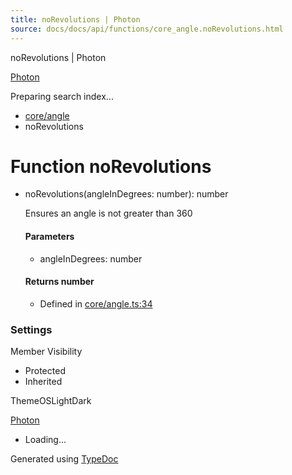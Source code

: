 ```yaml
---
title: noRevolutions | Photon
source: docs/docs/api/functions/core_angle.noRevolutions.html
---
```


noRevolutions | Photon

[Photon](../index.html)




Preparing search index...

* [core/angle](../modules/core_angle.html)
* noRevolutions

# Function noRevolutions

* noRevolutions(angleInDegrees: number): number

  Ensures an angle is not greater than 360

  #### Parameters

  + angleInDegrees: number

  #### Returns number

  + Defined in [core/angle.ts:34](https://github.com/mwhite454/photon/blob/main/packages/photon/src/core/angle.ts#L34)

### Settings

Member Visibility

* Protected
* Inherited

ThemeOSLightDark

[Photon](../index.html)

* Loading...

Generated using [TypeDoc](https://typedoc.org/)
